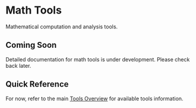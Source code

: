 # Math Tools

Mathematical computation and analysis tools.

## Coming Soon

Detailed documentation for math tools is under development. Please check back later.

## Quick Reference

For now, refer to the main [Tools Overview](index.md) for available tools information.
